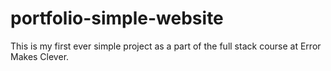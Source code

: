 # portfolio-simple-website
This is my first ever simple project as a part of the full stack course at Error Makes Clever.

